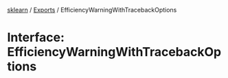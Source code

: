 [sklearn](../readme.md) / [Exports](../modules.md) / EfficiencyWarningWithTracebackOptions

# Interface: EfficiencyWarningWithTracebackOptions
